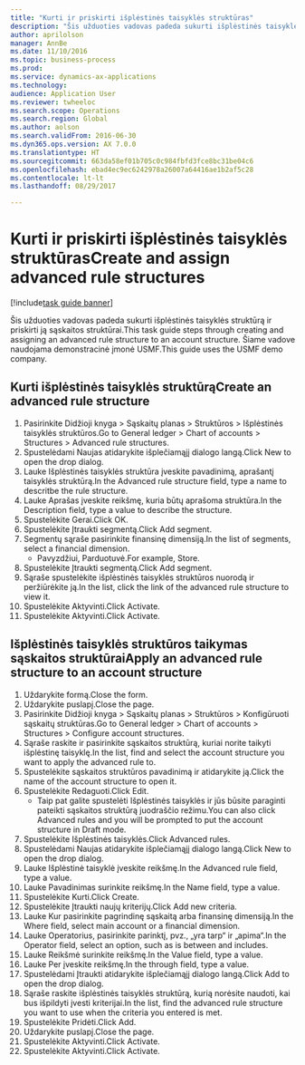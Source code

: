 ```yaml
--- 
title: "Kurti ir priskirti išplėstinės taisyklės struktūras"
description: "Šis užduoties vadovas padeda sukurti išplėstinės taisyklės struktūrą ir priskirti ją sąskaitos struktūrai."
author: aprilolson
manager: AnnBe
ms.date: 11/10/2016
ms.topic: business-process
ms.prod: 
ms.service: dynamics-ax-applications
ms.technology: 
audience: Application User
ms.reviewer: twheeloc
ms.search.scope: Operations
ms.search.region: Global
ms.author: aolson
ms.search.validFrom: 2016-06-30
ms.dyn365.ops.version: AX 7.0.0
ms.translationtype: HT
ms.sourcegitcommit: 663da58ef01b705c0c984fbfd3fce8bc31be04c6
ms.openlocfilehash: ebad4ec9ec6242978a26007a64416ae1b2af5c28
ms.contentlocale: lt-lt
ms.lasthandoff: 08/29/2017

---
```

# <a name="create-and-assign-advanced-rule-structures"></a><span data-ttu-id="87593-103">Kurti ir priskirti išplėstinės taisyklės struktūras</span><span class="sxs-lookup"><span data-stu-id="87593-103">Create and assign advanced rule structures</span></span>

[!include[task guide banner](../../includes/task-guide-banner.md)]

<span data-ttu-id="87593-104">Šis užduoties vadovas padeda sukurti išplėstinės taisyklės struktūrą ir priskirti ją sąskaitos struktūrai.</span><span class="sxs-lookup"><span data-stu-id="87593-104">This task guide steps through creating and assigning an advanced rule structure to an account structure.</span></span> <span data-ttu-id="87593-105">Šiame vadove naudojama demonstracinė įmonė USMF.</span><span class="sxs-lookup"><span data-stu-id="87593-105">This guide uses the USMF demo company.</span></span>


## <a name="create-an-advanced-rule-structure"></a><span data-ttu-id="87593-106">Kurti išplėstinės taisyklės struktūrą</span><span class="sxs-lookup"><span data-stu-id="87593-106">Create an advanced rule structure</span></span>
1. <span data-ttu-id="87593-107">Pasirinkite Didžioji knyga > Sąskaitų planas > Struktūros > Išplėstinės taisyklės struktūros.</span><span class="sxs-lookup"><span data-stu-id="87593-107">Go to General ledger > Chart of accounts > Structures > Advanced rule structures.</span></span>
2. <span data-ttu-id="87593-108">Spustelėdami Naujas atidarykite išplečiamąjį dialogo langą.</span><span class="sxs-lookup"><span data-stu-id="87593-108">Click New to open the drop dialog.</span></span>
3. <span data-ttu-id="87593-109">Lauke Išplėstinės taisyklės struktūra įveskite pavadinimą, aprašantį taisyklės struktūrą.</span><span class="sxs-lookup"><span data-stu-id="87593-109">In the Advanced rule structure field, type a name to descritbe the rule structure.</span></span>
4. <span data-ttu-id="87593-110">Lauke Aprašas įveskite reikšmę, kuria būtų aprašoma struktūra.</span><span class="sxs-lookup"><span data-stu-id="87593-110">In the Description field, type a value to describe the structure.</span></span>
5. <span data-ttu-id="87593-111">Spustelėkite Gerai.</span><span class="sxs-lookup"><span data-stu-id="87593-111">Click OK.</span></span>
6. <span data-ttu-id="87593-112">Spustelėkite Įtraukti segmentą.</span><span class="sxs-lookup"><span data-stu-id="87593-112">Click Add segment.</span></span>
7. <span data-ttu-id="87593-113">Segmentų sąraše pasirinkite finansinę dimensiją.</span><span class="sxs-lookup"><span data-stu-id="87593-113">In the list of segments, select a financial dimension.</span></span>
    * <span data-ttu-id="87593-114">Pavyzdžiui, Parduotuvė.</span><span class="sxs-lookup"><span data-stu-id="87593-114">For example, Store.</span></span>  
8. <span data-ttu-id="87593-115">Spustelėkite Įtraukti segmentą.</span><span class="sxs-lookup"><span data-stu-id="87593-115">Click Add segment.</span></span>
9. <span data-ttu-id="87593-116">Sąraše spustelėkite išplėstinės taisyklės struktūros nuorodą ir peržiūrėkite ją.</span><span class="sxs-lookup"><span data-stu-id="87593-116">In the list, click the link of the advanced rule structure to view it.</span></span>
10. <span data-ttu-id="87593-117">Spustelėkite Aktyvinti.</span><span class="sxs-lookup"><span data-stu-id="87593-117">Click Activate.</span></span>
11. <span data-ttu-id="87593-118">Spustelėkite Aktyvinti.</span><span class="sxs-lookup"><span data-stu-id="87593-118">Click Activate.</span></span>

## <a name="apply-an-advanced-rule-structure-to-an-account-structure"></a><span data-ttu-id="87593-119">Išplėstinės taisyklės struktūros taikymas sąskaitos struktūrai</span><span class="sxs-lookup"><span data-stu-id="87593-119">Apply an advanced rule structure to an account structure</span></span>
1. <span data-ttu-id="87593-120">Uždarykite formą.</span><span class="sxs-lookup"><span data-stu-id="87593-120">Close the form.</span></span>
2. <span data-ttu-id="87593-121">Uždarykite puslapį.</span><span class="sxs-lookup"><span data-stu-id="87593-121">Close the page.</span></span>
3. <span data-ttu-id="87593-122">Pasirinkite Didžioji knyga > Sąskaitų planas > Struktūros > Konfigūruoti sąskaitų struktūras.</span><span class="sxs-lookup"><span data-stu-id="87593-122">Go to General ledger > Chart of accounts > Structures > Configure account structures.</span></span>
4. <span data-ttu-id="87593-123">Sąraše raskite ir pasirinkite sąskaitos struktūrą, kuriai norite taikyti išplėstinę taisyklę.</span><span class="sxs-lookup"><span data-stu-id="87593-123">In the list, find and select the account structure you want to apply the advanced rule to.</span></span>
5. <span data-ttu-id="87593-124">Spustelėkite sąskaitos struktūros pavadinimą ir atidarykite ją.</span><span class="sxs-lookup"><span data-stu-id="87593-124">Click the name of the account structure to open it.</span></span>
6. <span data-ttu-id="87593-125">Spustelėkite Redaguoti.</span><span class="sxs-lookup"><span data-stu-id="87593-125">Click Edit.</span></span>
    * <span data-ttu-id="87593-126">Taip pat galite spustelėti Išplėstinės taisyklės ir jūs būsite paraginti pateikti sąskaitos struktūrą juodraščio režimu.</span><span class="sxs-lookup"><span data-stu-id="87593-126">You can also click Advanced rules and you will be prompted to put the account structure in Draft mode.</span></span>  
7. <span data-ttu-id="87593-127">Spustelėkite Išplėstinės taisyklės.</span><span class="sxs-lookup"><span data-stu-id="87593-127">Click Advanced rules.</span></span>
8. <span data-ttu-id="87593-128">Spustelėdami Naujas atidarykite išplečiamąjį dialogo langą.</span><span class="sxs-lookup"><span data-stu-id="87593-128">Click New to open the drop dialog.</span></span>
9. <span data-ttu-id="87593-129">Lauke Išplėstinė taisyklė įveskite reikšmę.</span><span class="sxs-lookup"><span data-stu-id="87593-129">In the Advanced rule field, type a value.</span></span>
10. <span data-ttu-id="87593-130">Lauke Pavadinimas surinkite reikšmę.</span><span class="sxs-lookup"><span data-stu-id="87593-130">In the Name field, type a value.</span></span>
11. <span data-ttu-id="87593-131">Spustelėkite Kurti.</span><span class="sxs-lookup"><span data-stu-id="87593-131">Click Create.</span></span>
12. <span data-ttu-id="87593-132">Spustelėkite Įtraukti naujų kriterijų.</span><span class="sxs-lookup"><span data-stu-id="87593-132">Click Add new criteria.</span></span>
13. <span data-ttu-id="87593-133">Lauke Kur pasirinkite pagrindinę sąskaitą arba finansinę dimensiją.</span><span class="sxs-lookup"><span data-stu-id="87593-133">In the Where field, select main account or a financial dimension.</span></span>
14. <span data-ttu-id="87593-134">Lauke Operatorius, pasirinkite parinktį, pvz., „yra tarp“ ir „apima“.</span><span class="sxs-lookup"><span data-stu-id="87593-134">In the Operator field, select an option, such as is between and includes.</span></span>
15. <span data-ttu-id="87593-135">Lauke Reikšmė surinkite reikšmę.</span><span class="sxs-lookup"><span data-stu-id="87593-135">In the Value field, type a value.</span></span>
16. <span data-ttu-id="87593-136">Lauke Per įveskite reikšmę.</span><span class="sxs-lookup"><span data-stu-id="87593-136">In the through field, type a value.</span></span>
17. <span data-ttu-id="87593-137">Spustelėdami Įtraukti atidarykite išplečiamąjį dialogo langą.</span><span class="sxs-lookup"><span data-stu-id="87593-137">Click Add to open the drop dialog.</span></span>
18. <span data-ttu-id="87593-138">Sąraše raskite išplėstinės taisyklės struktūrą, kurią norėsite naudoti, kai bus išpildyti įvesti kriterijai.</span><span class="sxs-lookup"><span data-stu-id="87593-138">In the list, find the advanced rule structure you want to use when the criteria you entered is met.</span></span>
19. <span data-ttu-id="87593-139">Spustelėkite Pridėti.</span><span class="sxs-lookup"><span data-stu-id="87593-139">Click Add.</span></span>
20. <span data-ttu-id="87593-140">Uždarykite puslapį.</span><span class="sxs-lookup"><span data-stu-id="87593-140">Close the page.</span></span>
21. <span data-ttu-id="87593-141">Spustelėkite Aktyvinti.</span><span class="sxs-lookup"><span data-stu-id="87593-141">Click Activate.</span></span>
22. <span data-ttu-id="87593-142">Spustelėkite Aktyvinti.</span><span class="sxs-lookup"><span data-stu-id="87593-142">Click Activate.</span></span>


